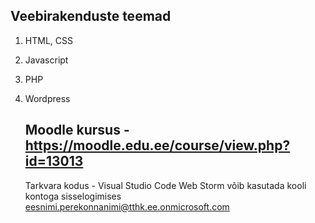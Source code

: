 ## Veebirakenduste teemad
1. HTML, CSS
2. Javascript
3. PHP
4. Wordpress

   ## Moodle kursus - https://moodle.edu.ee/course/view.php?id=13013

   Tarkvara kodus - Visual Studio Code
   Web Storm võib kasutada kooli kontoga sisselogimises eesnimi.perekonnanimi@tthk.ee.onmicrosoft.com
